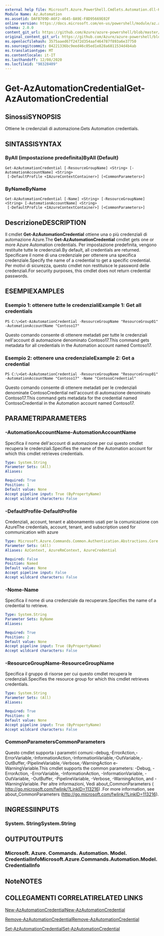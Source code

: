 ```yaml
---
external help file: Microsoft.Azure.PowerShell.Cmdlets.Automation.dll-Help.xml
Module Name: Az.Automation
ms.assetid: DAFB709D-A6F2-4645-8A9E-F8D95669E02F
online version: https://docs.microsoft.com/en-us/powershell/module/az.automation/get-azautomationcredential
schema: 2.0.0
content_git_url: https://github.com/Azure/azure-powershell/blob/master/src/Automation/Automation/help/Get-AzAutomationCredential.md
original_content_git_url: https://github.com/Azure/azure-powershell/blob/master/src/Automation/Automation/help/Get-AzAutomationCredential.md
ms.openlocfilehash: 3575aaed67f2472d354aaf464787f893a6e37750
ms.sourcegitcommit: 04221336bc9eed46c05ed1e828a6811534d4b4ab
ms.translationtype: MT
ms.contentlocale: it-IT
ms.lasthandoff: 12/08/2020
ms.locfileid: "98328409"
---
```

# <span data-ttu-id="f5f35-101">Get-AzAutomationCredential</span><span class="sxs-lookup"><span data-stu-id="f5f35-101">Get-AzAutomationCredential</span></span>

## <span data-ttu-id="f5f35-102">Sinossi</span><span class="sxs-lookup"><span data-stu-id="f5f35-102">SYNOPSIS</span></span>
<span data-ttu-id="f5f35-103">Ottiene le credenziali di automazione.</span><span class="sxs-lookup"><span data-stu-id="f5f35-103">Gets Automation credentials.</span></span>

## <span data-ttu-id="f5f35-104">SINTASSI</span><span class="sxs-lookup"><span data-stu-id="f5f35-104">SYNTAX</span></span>

### <span data-ttu-id="f5f35-105">ByAll (impostazione predefinita)</span><span class="sxs-lookup"><span data-stu-id="f5f35-105">ByAll (Default)</span></span>
```
Get-AzAutomationCredential [-ResourceGroupName] <String> [-AutomationAccountName] <String>
 [-DefaultProfile <IAzureContextContainer>] [<CommonParameters>]
```

### <span data-ttu-id="f5f35-106">ByName</span><span class="sxs-lookup"><span data-stu-id="f5f35-106">ByName</span></span>
```
Get-AzAutomationCredential [-Name] <String> [-ResourceGroupName] <String> [-AutomationAccountName] <String>
 [-DefaultProfile <IAzureContextContainer>] [<CommonParameters>]
```

## <span data-ttu-id="f5f35-107">Descrizione</span><span class="sxs-lookup"><span data-stu-id="f5f35-107">DESCRIPTION</span></span>
<span data-ttu-id="f5f35-108">Il cmdlet **Get-AzAutomationCredential** ottiene una o più credenziali di automazione Azure.</span><span class="sxs-lookup"><span data-stu-id="f5f35-108">The **Get-AzAutomationCredential** cmdlet gets one or more Azure Automation credentials.</span></span>
<span data-ttu-id="f5f35-109">Per impostazione predefinita, vengono restituite tutte le credenziali.</span><span class="sxs-lookup"><span data-stu-id="f5f35-109">By default, all credentials are returned.</span></span>
<span data-ttu-id="f5f35-110">Specificare il nome di una credenziale per ottenere una specifica credenziale.</span><span class="sxs-lookup"><span data-stu-id="f5f35-110">Specify the name of a credential to get a specific credential.</span></span>
<span data-ttu-id="f5f35-111">Per motivi di sicurezza, questo cmdlet non restituisce le password delle credenziali.</span><span class="sxs-lookup"><span data-stu-id="f5f35-111">For security purposes, this cmdlet does not return credential passwords.</span></span>

## <span data-ttu-id="f5f35-112">ESEMPI</span><span class="sxs-lookup"><span data-stu-id="f5f35-112">EXAMPLES</span></span>

### <span data-ttu-id="f5f35-113">Esempio 1: ottenere tutte le credenziali</span><span class="sxs-lookup"><span data-stu-id="f5f35-113">Example 1: Get all credentials</span></span>
```
PS C:\>Get-AzAutomationCredential -ResourceGroupName "ResourceGroup01" -AutomationAccountName "Contoso17"
```

<span data-ttu-id="f5f35-114">Questo comando consente di ottenere metadati per tutte le credenziali nell'account di automazione denominato Contoso17.</span><span class="sxs-lookup"><span data-stu-id="f5f35-114">This command gets metadata for all credentials in the Automation account named Contoso17.</span></span>

### <span data-ttu-id="f5f35-115">Esempio 2: ottenere una credenziale</span><span class="sxs-lookup"><span data-stu-id="f5f35-115">Example 2: Get a credential</span></span>
```
PS C:\>Get-AzAutomationCredential -ResourceGroupName "ResourceGroup01" -AutomationAccountName "Contoso17" -Name "ContosoCredential"
```

<span data-ttu-id="f5f35-116">Questo comando consente di ottenere metadati per le credenziali denominate ContosoCredential nell'account di automazione denominato Contoso17.</span><span class="sxs-lookup"><span data-stu-id="f5f35-116">This command gets metadata for the credential named ContosoCredential in the Automation account named Contoso17.</span></span>

## <span data-ttu-id="f5f35-117">PARAMETRI</span><span class="sxs-lookup"><span data-stu-id="f5f35-117">PARAMETERS</span></span>

### <span data-ttu-id="f5f35-118">-AutomationAccountName</span><span class="sxs-lookup"><span data-stu-id="f5f35-118">-AutomationAccountName</span></span>
<span data-ttu-id="f5f35-119">Specifica il nome dell'account di automazione per cui questo cmdlet recupera le credenziali.</span><span class="sxs-lookup"><span data-stu-id="f5f35-119">Specifies the name of the Automation account for which this cmdlet retrieves credentials.</span></span>

```yaml
Type: System.String
Parameter Sets: (All)
Aliases:

Required: True
Position: 1
Default value: None
Accept pipeline input: True (ByPropertyName)
Accept wildcard characters: False
```

### <span data-ttu-id="f5f35-120">-DefaultProfile</span><span class="sxs-lookup"><span data-stu-id="f5f35-120">-DefaultProfile</span></span>
<span data-ttu-id="f5f35-121">Credenziali, account, tenant e abbonamento usati per la comunicazione con Azure</span><span class="sxs-lookup"><span data-stu-id="f5f35-121">The credentials, account, tenant, and subscription used for communication with azure</span></span>

```yaml
Type: Microsoft.Azure.Commands.Common.Authentication.Abstractions.Core.IAzureContextContainer
Parameter Sets: (All)
Aliases: AzContext, AzureRmContext, AzureCredential

Required: False
Position: Named
Default value: None
Accept pipeline input: False
Accept wildcard characters: False
```

### <span data-ttu-id="f5f35-122">-Nome</span><span class="sxs-lookup"><span data-stu-id="f5f35-122">-Name</span></span>
<span data-ttu-id="f5f35-123">Specifica il nome di una credenziale da recuperare.</span><span class="sxs-lookup"><span data-stu-id="f5f35-123">Specifies the name of a credential to retrieve.</span></span>

```yaml
Type: System.String
Parameter Sets: ByName
Aliases:

Required: True
Position: 2
Default value: None
Accept pipeline input: True (ByPropertyName)
Accept wildcard characters: False
```

### <span data-ttu-id="f5f35-124">-ResourceGroupName</span><span class="sxs-lookup"><span data-stu-id="f5f35-124">-ResourceGroupName</span></span>
<span data-ttu-id="f5f35-125">Specifica il gruppo di risorse per cui questo cmdlet recupera le credenziali.</span><span class="sxs-lookup"><span data-stu-id="f5f35-125">Specifies the resource group for which this cmdlet retrieves credentials.</span></span>

```yaml
Type: System.String
Parameter Sets: (All)
Aliases:

Required: True
Position: 0
Default value: None
Accept pipeline input: True (ByPropertyName)
Accept wildcard characters: False
```

### <span data-ttu-id="f5f35-126">CommonParameters</span><span class="sxs-lookup"><span data-stu-id="f5f35-126">CommonParameters</span></span>
<span data-ttu-id="f5f35-127">Questo cmdlet supporta i parametri comuni:-debug,-ErrorAction,-ErrorVariable,-InformationAction,-InformationVariable,-OutVariable,-OutBuffer,-PipelineVariable,-Verbose,-WarningAction e-WarningVariable.</span><span class="sxs-lookup"><span data-stu-id="f5f35-127">This cmdlet supports the common parameters: -Debug, -ErrorAction, -ErrorVariable, -InformationAction, -InformationVariable, -OutVariable, -OutBuffer, -PipelineVariable, -Verbose, -WarningAction, and -WarningVariable.</span></span> <span data-ttu-id="f5f35-128">Per altre informazioni, Vedi about_CommonParameters ( http://go.microsoft.com/fwlink/?LinkID=113216) .</span><span class="sxs-lookup"><span data-stu-id="f5f35-128">For more information, see about_CommonParameters (http://go.microsoft.com/fwlink/?LinkID=113216).</span></span>

## <span data-ttu-id="f5f35-129">INGRESSI</span><span class="sxs-lookup"><span data-stu-id="f5f35-129">INPUTS</span></span>

### <span data-ttu-id="f5f35-130">System. String</span><span class="sxs-lookup"><span data-stu-id="f5f35-130">System.String</span></span>

## <span data-ttu-id="f5f35-131">OUTPUT</span><span class="sxs-lookup"><span data-stu-id="f5f35-131">OUTPUTS</span></span>

### <span data-ttu-id="f5f35-132">Microsoft. Azure. Commands. Automation. Model. CredentialInfo</span><span class="sxs-lookup"><span data-stu-id="f5f35-132">Microsoft.Azure.Commands.Automation.Model.CredentialInfo</span></span>

## <span data-ttu-id="f5f35-133">Note</span><span class="sxs-lookup"><span data-stu-id="f5f35-133">NOTES</span></span>

## <span data-ttu-id="f5f35-134">COLLEGAMENTI CORRELATI</span><span class="sxs-lookup"><span data-stu-id="f5f35-134">RELATED LINKS</span></span>

[<span data-ttu-id="f5f35-135">New-AzAutomationCredential</span><span class="sxs-lookup"><span data-stu-id="f5f35-135">New-AzAutomationCredential</span></span>](./New-AzAutomationCredential.md)

[<span data-ttu-id="f5f35-136">Remove-AzAutomationCredential</span><span class="sxs-lookup"><span data-stu-id="f5f35-136">Remove-AzAutomationCredential</span></span>](./Remove-AzAutomationCredential.md)

[<span data-ttu-id="f5f35-137">Set-AzAutomationCredential</span><span class="sxs-lookup"><span data-stu-id="f5f35-137">Set-AzAutomationCredential</span></span>](./Set-AzAutomationCredential.md)


